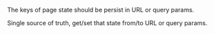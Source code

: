 The keys of page state should be persist in URL or query params.

Single source of truth, get/set that state from/to URL or query params.
